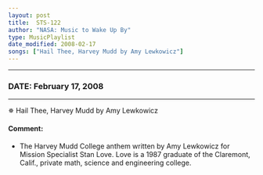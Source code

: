 ```yaml
---
layout: post
title:  STS-122
author: "NASA: Music to Wake Up By"
type: MusicPlaylist
date_modified: 2008-02-17
songs: ["Hail Thee, Harvey Mudd by Amy Lewkowicz"]
---
```


----
### DATE: February 17, 2008
----
✵ Hail Thee, Harvey Mudd by Amy Lewkowicz

#### Comment:
* The Harvey Mudd College anthem written by Amy Lewkowicz for Mission Specialist Stan Love. Love is a 1987 graduate of the Claremont, Calif., private math, science and engineering college.



<br/>
<center>
	<a target="_blank"
	   href="https://twitter.com/intent/tweet?hashtags=Space,NASA,Playlist,NASAWakeupCalls,SpaceProgram&text={{ page.author}}, '{{ page.songs.first }}' {{ page.title }}, {{ page.date | date: '%B %d, %Y' }}. {{ site.url }}{{ page.url }} @nasawakeupcalls">
	   <i class="fab fa-twitter" alt="Tweet this page" style="font-size: 1.3em;"></i>
	</a>
	&nbsp; 	<i class="fas fa-user-astronaut" style="font-size: 1.5em;"></i> &nbsp;
    <a type="amzn" search="'Hail Thee, Harvey Mudd by Amy Lewkowicz'" category="popular music">
        <i class="fab fa-amazon" style="font-size: 1.3em;"></i>
    </a>
</center>
